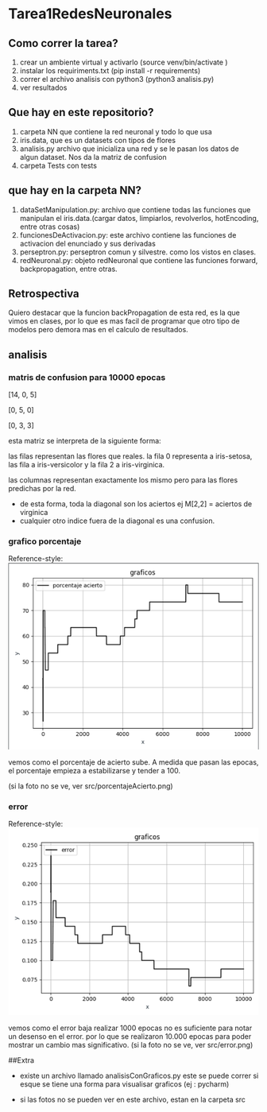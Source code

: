 # Tarea1RedesNeuronales

## Como correr la tarea?

1) crear un ambiente virtual y activarlo (source venv/bin/activate )
2) instalar los requiriments.txt (pip install -r requirements)
3) correr el archivo analisis con python3 (python3 analisis.py)
4) ver resultados

## Que hay en este repositorio?

1) carpeta NN que contiene la red neuronal y todo lo que usa
2) iris.data, que es un datasets con tipos de flores
3) analisis.py archivo que inicializa una red y se le pasan los datos
de algun dataset. Nos da la matriz de confusion
4) carpeta Tests con tests

## que hay en la carpeta NN?
1) dataSetManipulation.py: archivo que contiene todas las funciones que
manipulan el iris.data.(cargar datos, limpiarlos, revolverlos, hotEncoding, entre otras cosas)
2) funcionesDeActivacion.py: este archivo contiene las funciones de activacion del
enunciado y sus derivadas
3) perseptron.py: perseptron comun y silvestre. como los vistos en clases.
4) redNeuronal.py: objeto redNeuronal que contiene las funciones forward, backpropagation, entre otras.


## Retrospectiva
Quiero destacar que la funcion backPropagation de esta red, es la que vimos en clases, por lo que
es mas facil de programar que otro tipo de modelos pero demora mas en el calculo de resultados.

## analisis
### matris de confusion para 10000 epocas

[14, 0, 5]

[0, 5, 0]

[0, 3, 3]

esta matriz se interpreta de la siguiente forma:

las filas representan las flores que reales.
la fila 0 representa a iris-setosa, las fila a iris-versicolor y la fila 2 a iris-virginica.

las columnas representan exactamente los mismo pero para las flores predichas por la red.

- de esta forma, toda la diagonal son los aciertos ej M[2,2] = aciertos de virginica
- cualquier otro indice fuera de la diagonal es una confusion.


### grafico porcentaje 

Reference-style: 
![alt text][porcentaje]

[porcentaje]: src/porcentajeAcierto.png

vemos como el porcentaje de acierto sube.
A medida que pasan las epocas, el porcentaje empieza a estabilizarse y tender a 100.

(si la foto no se ve, ver src/porcentajeAcierto.png)
### error 

Reference-style: 
![alt text][error]

[error]: src/error.png

vemos como el error baja
realizar 1000 epocas no es suficiente para notar un desenso en el error.
por lo que se realizaron 10.000 epocas para poder mostrar un cambio mas significativo.
(si la foto no se ve, ver src/error.png)

##Extra

- existe un archivo llamado analisisConGraficos.py
este se puede correr si esque se tiene una forma para visualisar graficos
(ej : pycharm)


- si las fotos no se pueden ver en este archivo, estan en la carpeta src

